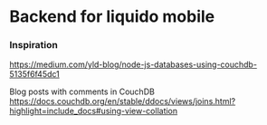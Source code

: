 # Backend for liquido mobile



### Inspiration

https://medium.com/yld-blog/node-js-databases-using-couchdb-5135f6f45dc1 

Blog posts with comments in CouchDB
https://docs.couchdb.org/en/stable/ddocs/views/joins.html?highlight=include_docs#using-view-collation